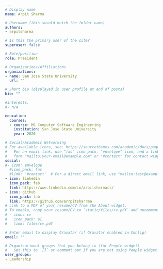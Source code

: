 ```yaml
---
# Display name
name: Arpit Sharma

# Username (this should match the folder name)
authors:
- arpitsharma

# Is this the primary user of the site?
superuser: false

# Role/position
role: President

# Organizations/Affiliations
organizations:
- name: San Jose State University
  url: ""

# Short bio (displayed in user profile at end of posts)
bio: ""

#interests:
#- n/a

education:
  courses:
  - course: MS Computer Software Engineering
    institution: San Jose State University
    year: 2020

# Social/Academic Networking
# For available icons, see: https://sourcethemes.com/academic/docs/page-builder/#icons
#   For an email link, use "fas" icon pack, "envelope" icon, and a link in the
#   form "mailto:your-email@example.com" or "#contact" for contact widget.
social:
#- icon: envelope
  #icon_pack: fas
  #link: '#contact'  # For a direct email link, use "mailto:test@example.org".
- icon: linkedin
  icon_pack: fab
  link: https://www.linkedin.com/in/arpitsharmacs/
- icon: github
  icon_pack: fab
  link: https://github.com/arrpitsharrma
# Link to a PDF of your resume/CV from the About widget.
# To enable, copy your resume/CV to `static/files/cv.pdf` and uncomment the lines below.
# - icon: cv
#   icon_pack: ai
#   link: files/cv.pdf

# Enter email to display Gravatar (if Gravatar enabled in Config)
email: ""

# Organizational groups that you belong to (for People widget)
#   Set this to `[]` or comment out if you are not using People widget.
user_groups:
- Leadership
---
```


